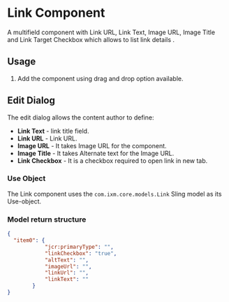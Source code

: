 Link Component
====

A multifield component with Link URL, Link Text, Image URL, Image Title and Link Target Checkbox which allows to list link details .

## Usage

1. Add the component using drag and drop option available.

## Edit Dialog

The edit dialog allows the content author to define:

- **Link Text** - link title field.
- **Link URL** - Link URL.
- **Image URL** - It takes Image URL for the component.
- **Image Title** - It takes Alternate text for the Image URL.
- **Link Checkbox** - It is a checkbox required to open link in new tab.

### Use Object
The Link component uses the `com.ixm.core.models.Link` Sling model as its Use-object.

### Model return structure

```json
{
  "item0": {
            "jcr:primaryType": "",
            "linkCheckbox": "true",
            "altText": "",
            "imageUrl": "",
            "linkUrl": "",
            "linkText": ""
        }
}
```